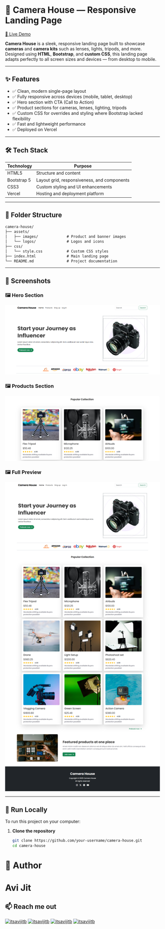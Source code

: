 # 📸 Camera House — Responsive Landing Page

[🔗 Live Demo](https://camera-house.vercel.app/)

**Camera House** is a sleek, responsive landing page built to showcase **cameras** and **camera kits** such as lenses, lights, tripods, and more. Designed using **HTML**, **Bootstrap**, and **custom CSS**, this landing page adapts perfectly to all screen sizes and devices — from desktop to mobile.

---

## ✨ Features

- ✅ Clean, modern single-page layout
- ✅ Fully responsive across devices (mobile, tablet, desktop)
- ✅ Hero section with CTA (Call to Action)
- ✅ Product sections for cameras, lenses, lighting, tripods
- ✅ Custom CSS for overrides and styling where Bootstrap lacked flexibility
- ✅ Fast and lightweight performance
- ✅ Deployed on Vercel

---

## 🛠️ Tech Stack

| Technology   | Purpose                                         |
|--------------|-------------------------------------------------|
| HTML5        | Structure and content                           |
| Bootstrap 5  | Layout grid, responsiveness, and components     |
| CSS3         | Custom styling and UI enhancements              |
| Vercel       | Hosting and deployment platform                 |

---

## 📁 Folder Structure

```
camera-house/
├── assets/
│   ├── images/             # Product and banner images
│   └── logos/              # Logos and icons
├── css/
│   └── style.css           # Custom CSS styles
├── index.html              # Main landing page
└── README.md               # Project documentation
```

---

## 📸 Screenshots

### 🖼️ Hero Section
![Hero](assets/hero.png)

### 🖼️ Products Section
![Products](assets/products.png)

### 🖼️ Full Preview
![Preview](assets/preview.png)

---

## 🚀 Run Locally

To run this project on your computer:

1. **Clone the repository**
   ```bash
   git clone https://github.com/your-username/camera-house.git
   cd camera-house


# 👤 Author
# Avi Jit
## :mailbox: Reach me out
<p align="left">
<a href="https://linkedin.com/in/itsavijitb" target="blank"><img align="center" src="https://raw.githubusercontent.com/rahuldkjain/github-profile-readme-generator/master/src/images/icons/Social/linked-in-alt.svg" alt="itsavijitb" height="30" width="40" /></a>
<a href="https://twitter.com/itsavijitb" target="blank"><img align="center" src="https://raw.githubusercontent.com/rahuldkjain/github-profile-readme-generator/master/src/images/icons/Social/twitter.svg" alt="itsavijitb" height="30" width="40" /></a>
<a href="https://facebook.com/itsavijitb" target="blank"><img align="center" src="https://raw.githubusercontent.com/rahuldkjain/github-profile-readme-generator/master/src/images/icons/Social/facebook.svg" alt="itsavijitb" height="30" width="40" /></a>
<a href="https://instagram.com/itsavijitb" target="blank"><img align="center" src="https://raw.githubusercontent.com/rahuldkjain/github-profile-readme-generator/master/src/images/icons/Social/instagram.svg" alt="itsavijitb" height="30" width="40" /></a>
</p>